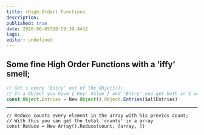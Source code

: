 ```yaml
---
title: (High Order) Functions
description: 
published: true
date: 2020-06-05T20:59:39.443Z
tags: 
editor: undefined
---
```


## Some fine High Order Functions with a 'iffy' smell;
```JavaScript
// Get's every 'Entry' out of the Object();
// In a Object you have { Key: Value } and 'Entry' you get both in 1 array [Key: Value]
const Object.Entries = New Object().Object.Entries($allEntries)
```
---

```JS
// Reduce counts every element in the array with his previos count;
// With this you can get the total 'counts' in a array
const Reduce = New Array().Reduce(count, [array, ]) 
```
